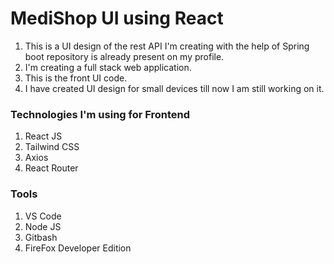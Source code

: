 # MediShop UI using React

1. This is a UI design of the rest API I'm creating with the help of Spring boot repository is already present on my profile.
2. I'm creating a full stack web application.
3. This is the front UI code.
4. I have created UI design for small devices till now I am still working on it.

### Technologies I'm using for Frontend

1. React JS
2. Tailwind CSS
3. Axios
4. React Router

### Tools

1. VS Code
2. Node JS
3. Gitbash
4. FireFox Developer Edition
